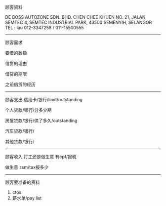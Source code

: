 顾客资料

DE BOSS AUTOZONE SDN. BHD. 
CHEN CHEE KHUEN NO. 21, JALAN SEMTEC 4, SEMTEC INDUSTRIAL PARK, 43500 SEMENYIH, SELANGOR TEL : lau 012-3347258 / 011-15500555

-----------------
顾客需求


要借的数额

借贷的理由

借贷的期限

之前借贷的经历


--------------
顾客支出
信用卡/银行/limit/outstanding


个人贷款/银行/分多少期

房屋贷款/银行/供了多久/outstanding

汽车贷款/银行/


其他贷款/银行/

-----------
顾客收入
打工还是做生意
有epf/报税

做生意 ssm/tax报多少

-------
顾客要准备的资料
1. ctos
2. 薪水单/pay list




